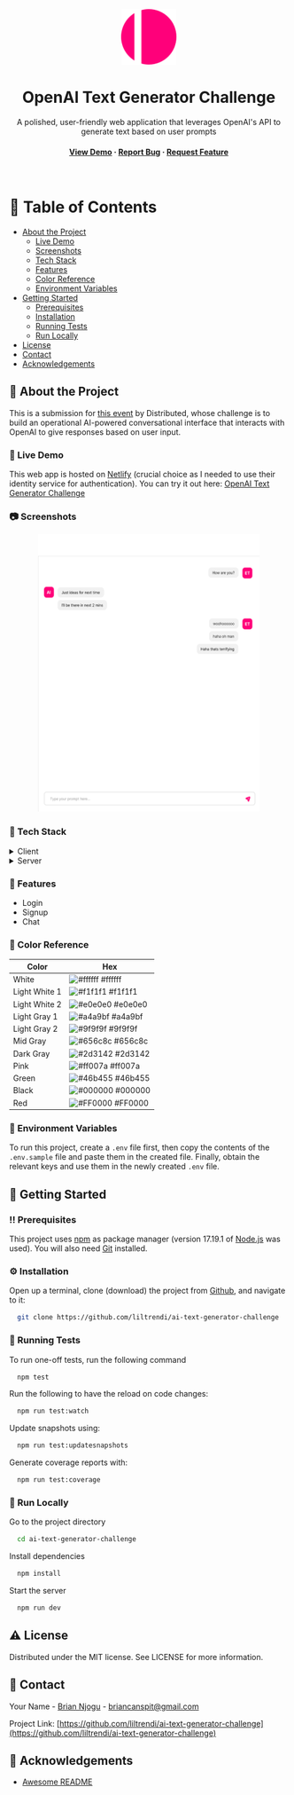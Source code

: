 <div align="center">

  <img src="src/assets/images/app-logo.svg" alt="logo" width="100" height="auto" />
  <h1>OpenAI Text Generator Challenge</h1>
  
  <p>
    A polished, user-friendly web application that leverages OpenAI's API to generate text based on user prompts 
  </p>

<h4>
    <a href="https://ai-text-generator-challenge.netlify.app">View Demo</a>
  <span> · </span>
    <a href="https://github.com/liltrendi/ai-text-generator-challenge/issues/">Report Bug</a>
  <span> · </span>
    <a href="https://github.com/liltrendi/ai-text-generator-challenge/issues/">Request Feature</a>
  </h4>
</div>

<br />

<!-- Table of Contents -->

# :notebook_with_decorative_cover: Table of Contents

-   [About the Project](#star2-about-the-project)
    -   [Live Demo](#triangular_flag_on_post-live-demo)
    -   [Screenshots](#camera-screenshots)
    -   [Tech Stack](#space_invader-tech-stack)
    -   [Features](#dart-features)
    -   [Color Reference](#art-color-reference)
    -   [Environment Variables](#key-environment-variables)
-   [Getting Started](#toolbox-getting-started)
    -   [Prerequisites](#bangbang-prerequisites)
    -   [Installation](#gear-installation)
    -   [Running Tests](#test_tube-running-tests)
    -   [Run Locally](#running-run-locally)
-   [License](#warning-license)
-   [Contact](#handshake-contact)
-   [Acknowledgements](#gem-acknowledgements)

<!-- About the project -->

## :star2: About the Project

This is a submission for [this event](https://community.distributed.com/networks/events/117733) by Distributed, whose challenge is to build an operational AI-powered conversational interface that interacts with OpenAI to give responses based on user input.

<!-- Live Demo -->

### :triangular_flag_on_post: Live Demo

This web app is hosted on [Netlify](https://netlify.com) (crucial choice as I needed to use their identity service for authentication). You can try it out here: [OpenAI Text Generator Challenge](https://ai-text-generator-challenge.netlify.app)

<!-- Screenshots -->

### :camera: Screenshots

<div align="center"> 
  <img src="public/static/images/demo-chat-ui.svg" alt="screenshot" width="400" height="500" />
</div>

<!-- TechStack -->

### :space_invader: Tech Stack

<details>
  <summary>Client</summary>
  <ul>
    <li><a href="https://reactjs.org/">React.js</a></li>
    <li><a href="https://www.typescriptlang.org/">Typescript</a></li>
    <li><a href="https://styled-components.com/">Styled components</a></li>
    <li><a href="https://storybook.js.org/">Storybook</a></li>
    <li><a href="https://nextjs.org/">Next.js</a></li>
  </ul>
</details>

<details>
  <summary>Server</summary>
  <ul>
    <li><a href="https://netlify.com">Netlify</a> - deployment</li>
    <li><a href="https://docs.netlify.com/visitor-access/identity/">Identity</a> - authentication</li>
    <li><a href="https://www.netlify.com/products/functions/">Cloud Functions</a> - server-side api endpoints</li>
    <li><a href="https://airtable.com/">Airtable</a> - messages persistence</li>
  </ul>
</details>

<!-- Features -->

### :dart: Features

-   Login
-   Signup
-   Chat

<!-- Color Reference -->

### :art: Color Reference

| Color         | Hex                                                              |
| ------------- | ---------------------------------------------------------------- |
| White         | ![#ffffff](https://via.placeholder.com/10/ffffff?text=+) #ffffff |
| Light White 1 | ![#f1f1f1](https://via.placeholder.com/10/f1f1f1?text=+) #f1f1f1 |
| Light White 2 | ![#e0e0e0](https://via.placeholder.com/10/e0e0e0?text=+) #e0e0e0 |
| Light Gray 1  | ![#a4a9bf](https://via.placeholder.com/10/a4a9bf?text=+) #a4a9bf |
| Light Gray 2  | ![#9f9f9f](https://via.placeholder.com/10/9f9f9f?text=+) #9f9f9f |
| Mid Gray      | ![#656c8c](https://via.placeholder.com/10/656c8c?text=+) #656c8c |
| Dark Gray     | ![#2d3142](https://via.placeholder.com/10/2d3142?text=+) #2d3142 |
| Pink          | ![#ff007a](https://via.placeholder.com/10/ff007a?text=+) #ff007a |
| Green         | ![#46b455](https://via.placeholder.com/10/46b455?text=+) #46b455 |
| Black         | ![#000000](https://via.placeholder.com/10/000000?text=+) #000000 |
| Red           | ![#FF0000](https://via.placeholder.com/10/FF0000?text=+) #FF0000 |

<!-- Env Variables -->

### :key: Environment Variables

To run this project, create a `.env` file first, then copy the contents of the `.env.sample` file and paste them in the created file. Finally, obtain the relevant keys and use them in the newly created `.env` file.

<!-- Getting Started -->

## :toolbox: Getting Started

<!-- Prerequisites -->

### :bangbang: Prerequisites

This project uses [npm](npmjs.com) as package manager (version 17.19.1 of [Node.js](https://nodejs.org) was used). You will also need [Git](https://git-scm.com) installed.

<!-- Installation -->

### :gear: Installation

Open up a terminal, clone (download) the project from [Github](https://github.com/liltrendi/ai-text-generator-challenge), and navigate to it:

```bash
  git clone https://github.com/liltrendi/ai-text-generator-challenge
```

<!-- Running Tests -->

### :test_tube: Running Tests

To run one-off tests, run the following command

```bash
  npm test
```

Run the following to have the reload on code changes:

```bash
  npm run test:watch
```

Update snapshots using:

```bash
  npm run test:updatesnapshots
```

Generate coverage reports with:

```bash
  npm run test:coverage
```

<!-- Run Locally -->

### :running: Run Locally

Go to the project directory

```bash
  cd ai-text-generator-challenge
```

Install dependencies

```bash
  npm install
```

Start the server

```bash
  npm run dev
```

<!-- License -->

## :warning: License

Distributed under the MIT license. See LICENSE for more information.

<!-- Contact -->

## :handshake: Contact

Your Name - [Brian Njogu](https://brayo.co) - briancanspit@gmail.com

Project Link: [https://github.com/liltrendi/ai-text-generator-challenge](https://github.com/liltrendi/ai-text-generator-challenge)

<!-- Acknowledgments -->

## :gem: Acknowledgements

-   [Awesome README](https://github.com/Louis3797/awesome-readme-template)
